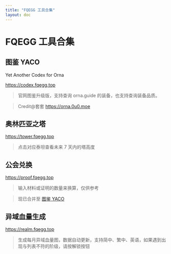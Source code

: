 ```yaml
---
title: "FQEGG 工具合集"
layout: doc
---
```


# FQEGG 工具合集

## 图鉴 YACO

Yet Another Codex for Orna

https://codex.fqegg.top

> 官网图鉴升级版，支持查询 orna.guide 的装备，也支持查询装备品质。

> Credit@套套 https://orna.0u0.moe

## 奥林匹亚之塔

https://tower.fqegg.top

> 点击对应泰坦查看未来 7 天内的塔高度

## 公会兑换

https://proof.fqegg.top

> 输入材料或证明的数量来换算，仅供参考

> 现已合并至 [图鉴 YACO](#图鉴-yaco)

## 异域血量生成

https://realm.fqegg.top

> 生成每月异域血量图，数据自动更新，支持简中、繁中、英语，如果遇到出现与列表不符的阶级，请按解锁按钮
